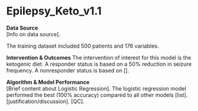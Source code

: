 # Epilepsy_Keto_v1.1 
**Data Source**  
[Info on data source]. 

The training dataset included 500 patients and 176 variables.

**Intervention & Outcomes** 
The intervention of interest for this model is the ketogenic diet. A responder status is based on a 50% reduction in seizure frequency. A nonresponder status is based on [].

**Algorithm & Model Performance**  
[Brief content about Logistic Regression]. The logistic regression model performed the best (100% accuracy) compared to all other models [list]. [justification/discussion]. [QC].
